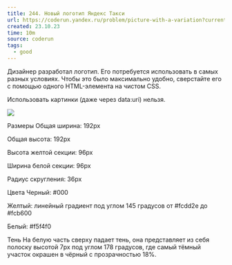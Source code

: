 ```yaml
---
title: 244. Новый логотип Яндекс Такси
url: https://coderun.yandex.ru/problem/picture-with-a-variation?currentPage=3&pageSize=10&tag=first_2023_frontend&rowNumber=24
created: 23.10.23
time: 10m
source: coderun
tags:
  - good
---
```


Дизайнер разработал логотип. Его потребуется использовать в самых разных условиях. Чтобы это было максимально удобно, сверстайте его с помощью одного HTML-элемента на чистом CSS.

Использовать картинки (даже через data:uri) нельзя.

![](https://coderun.yandex.ru/api/problem/picture-with-a-variation/image/markdown?path=taxi_logo.png)

Размеры
Общая ширина: 192px

Общая высота: 192px

Высота желтой секции: 96px

Ширина белой секции: 96px

Радиус скругления: 36px

Цвета
Черный: #000

Желтый: линейный градиент под углом 145 градусов от #fcdd2e до #fcb600

Белый: #f5f4f0

Тень
На белую часть сверху падает тень, она представляет из себя полоску высотой 7px под углом 178 градусов, где самый тёмный участок окрашен в чёрный с прозрачностью 18%.